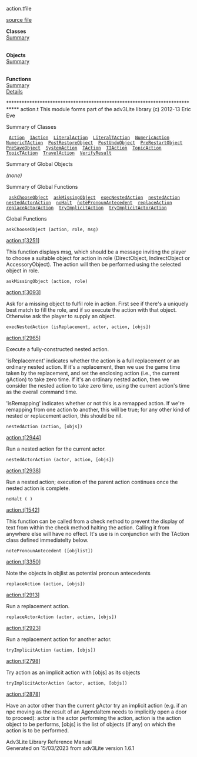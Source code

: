 <span class="title">action.t</span><span class="type">file</span>

[source file](../source/action.t.html)

**Classes**  
[Summary](#_ClassSummary_)  
 

**Objects**  
[Summary](#_ObjectSummary_)  
 

**Functions**  
[Summary](#_FunctionSummary_)  
[Details](#_Functions_)

<div class="fdesc">

\*\*\*\*\*\*\*\*\*\*\*\*\*\*\*\*\*\*\*\*\*\*\*\*\*\*\*\*\*\*\*\*\*\*\*\*\*\*\*\*\*\*\*\*\*\*\*\*\*\*\*\*\*\*\*\*\*\*\*\*\*\*\*\*\*\*\*\*\*\*\*\*\*\*\*\*
action.t This module forms part of the adv3Lite library (c) 2012-13 Eric
Eve

</div>

<span id="_ClassSummary_"></span>

<div class="mjhd">

<span class="hdln">Summary of Classes</span>  

</div>

` `[`Action`](../object/Action.html)`  `[`IAction`](../object/IAction.html)`  `[`LiteralAction`](../object/LiteralAction.html)`  `[`LiteralTAction`](../object/LiteralTAction.html)`  `[`NumericAction`](../object/NumericAction.html)`  `[`NumericTAction`](../object/NumericTAction.html)`  `[`PostRestoreObject`](../object/PostRestoreObject.html)`  `[`PostUndoObject`](../object/PostUndoObject.html)`  `[`PreRestartObject`](../object/PreRestartObject.html)`  `[`PreSaveObject`](../object/PreSaveObject.html)`  `[`SystemAction`](../object/SystemAction.html)`  `[`TAction`](../object/TAction.html)`  `[`TIAction`](../object/TIAction.html)`  `[`TopicAction`](../object/TopicAction.html)`  `[`TopicTAction`](../object/TopicTAction.html)`  `[`TravelAction`](../object/TravelAction.html)`  `[`VerifyResult`](../object/VerifyResult.html)`  `
<span id="_ObjectSummary_"></span>

<div class="mjhd">

<span class="hdln">Summary of Global Objects</span>  

</div>

*(none)* <span id="FunctionSummary_"></span>

<div class="mjhd">

<span class="hdln">Summary of Global Functions</span>  

</div>

` `[`askChooseObject`](#askChooseObject)`  `[`askMissingObject`](#askMissingObject)`  `[`execNestedAction`](#execNestedAction)`  `[`nestedAction`](#nestedAction)`  `[`nestedActorAction`](#nestedActorAction)`  `[`noHalt`](#noHalt)`  `[`notePronounAntecedent`](#notePronounAntecedent)`  `[`replaceAction`](#replaceAction)`  `[`replaceActorAction`](#replaceActorAction)`  `[`tryImplicitAction`](#tryImplicitAction)`  `[`tryImplicitActorAction`](#tryImplicitActorAction)`  `

<span id="_Functions_"></span>

<div class="mjhd">

<span class="hdln">Global Functions</span>  

</div>

<span id="askChooseObject"></span>

`askChooseObject (action, role, msg)`

[action.t](../file/action.t.html)\[[3251](../source/action.t.html#3251)\]

<div class="desc">

This function displays msg, which should be a message inviting the
player to choose a suitable object for action in role (DirectObject,
IndirectObject or AccessoryObject). The action will then be performed
using the selected object in role.

</div>

<span id="askMissingObject"></span>

`askMissingObject (action, role)`

[action.t](../file/action.t.html)\[[3093](../source/action.t.html#3093)\]

<div class="desc">

Ask for a missing object to fulfil role in action. First see if there's
a uniquely best match to fill the role, and if so execute the action
with that object. Otherwise ask the player to supply an object.

</div>

<span id="execNestedAction"></span>

`execNestedAction (isReplacement, actor, action, [objs])`

[action.t](../file/action.t.html)\[[2965](../source/action.t.html#2965)\]

<div class="desc">

Execute a fully-constructed nested action.

'isReplacement' indicates whether the action is a full replacement or an
ordinary nested action. If it's a replacement, then we use the game time
taken by the replacement, and set the enclosing action (i.e., the
current gAction) to take zero time. If it's an ordinary nested action,
then we consider the nested action to take zero time, using the current
action's time as the overall command time.

'isRemapping' indicates whether or not this is a remapped action. If
we're remapping from one action to another, this will be true; for any
other kind of nested or replacement action, this should be nil.

</div>

<span id="nestedAction"></span>

`nestedAction (action, [objs])`

[action.t](../file/action.t.html)\[[2944](../source/action.t.html#2944)\]

<div class="desc">

Run a nested action for the current actor.

</div>

<span id="nestedActorAction"></span>

`nestedActorAction (actor, action, [objs])`

[action.t](../file/action.t.html)\[[2938](../source/action.t.html#2938)\]

<div class="desc">

Run a nested action; execution of the parent action continues once the
nested action is complete.

</div>

<span id="noHalt"></span>

`noHalt ( )`

[action.t](../file/action.t.html)\[[1542](../source/action.t.html#1542)\]

<div class="desc">

This function can be called from a check nethod to prevent the display
of text from within the check method halting the action. Calling it from
anywhere else will have no effect. It's use is in conjunction with the
TAction class defined immediatelty below.

</div>

<span id="notePronounAntecedent"></span>

`notePronounAntecedent ([objlist])`

[action.t](../file/action.t.html)\[[3350](../source/action.t.html#3350)\]

<div class="desc">

Note the objects in objlist as potential pronoun antecedents

</div>

<span id="replaceAction"></span>

`replaceAction (action, [objs])`

[action.t](../file/action.t.html)\[[2913](../source/action.t.html#2913)\]

<div class="desc">

Run a replacement action.

</div>

<span id="replaceActorAction"></span>

`replaceActorAction (actor, action, [objs])`

[action.t](../file/action.t.html)\[[2923](../source/action.t.html#2923)\]

<div class="desc">

Run a replacement action for another actor.

</div>

<span id="tryImplicitAction"></span>

`tryImplicitAction (action, [objs])`

[action.t](../file/action.t.html)\[[2798](../source/action.t.html#2798)\]

<div class="desc">

Try action as an implicit action with \[objs\] as its objects

</div>

<span id="tryImplicitActorAction"></span>

`tryImplicitActorAction (actor, action, [objs])`

[action.t](../file/action.t.html)\[[2878](../source/action.t.html#2878)\]

<div class="desc">

Have an actor other than the current gActor try an implicit action (e.g.
if an npc moving as the result of an AgendaItem needs to implicitly open
a door to proceed): actor is the actor performing the action, action is
the action object to be performs, \[objs\] is the list of objects (if
any) on which the action is to be performed.

</div>

<div class="ftr">

Adv3Lite Library Reference Manual  
Generated on 15/03/2023 from adv3Lite version 1.6.1

</div>
